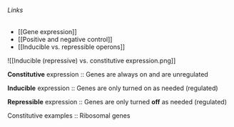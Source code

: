 ###### Links
- [[Gene expression]]
- [[Positive and negative control]]
- [[Inducible vs. repressible operons]]

![[Inducible (repressive) vs. constitutive expression.png]]

**Constitutive** expression :: Genes are always on and are unregulated

**Inducible** expression :: Genes are only turned on as needed (regulated)

**Repressible** expression :: Genes are only turned **off** as needed (regulated)

Constitutive examples :: Ribosomal genes